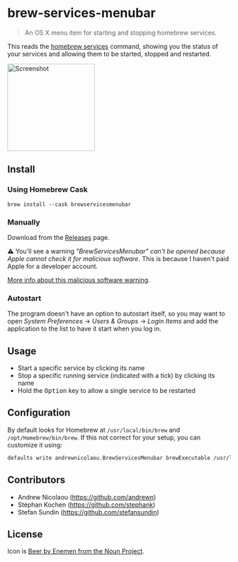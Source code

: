 # brew-services-menubar

> An OS X menu item for starting and stopping homebrew services.

This reads the [homebrew services](https://github.com/Homebrew/homebrew-services) command, showing you the status of your services and allowing them to be started, stopped and restarted.

<img src="docs/screenshot.png" alt="Screenshot" width="197">

## Install

### Using Homebrew Cask

```
brew install --cask brewservicesmenubar
```

### Manually

Download from the [Releases](https://github.com/andrewn/brew-services-menubar/releases) page.

⚠️ You'll see a warning <cite>"BrewServicesMenubar" can't be opened because Apple cannot check it for malicious software</cite>. This is because I haven't paid Apple for a developer account.

[More info about this malicious software warning](https://support.apple.com/en-gb/guide/mac-help/mchleab3a043/mac).

### Autostart

The program doesn't have an option to autostart itself, so you may want to open _System Preferences_ -> _Users & Groups_ -> _Login Items_ and add the application to the list to have it start when you log in.

## Usage

- Start a specific service by clicking its name
- Stop a specific running service (indicated with a tick) by clicking its name
- Hold the <kbd>Option</kbd> key to allow a single service to be restarted

## Configuration

By default looks for Homebrew at `/usr/local/bin/brew` and `/opt/Homebrew/bin/brew`.
If this not correct for your setup, you can customize it using:

```sh
defaults write andrewnicolaou.BrewServicesMenubar brewExecutable /usr/local/bin/brew
```

## Contributors

- Andrew Nicolaou (https://github.com/andrewn)
- Stéphan Kochen (https://github.com/stephank)
- Stefan Sundin (https://github.com/stefansundin)

## License

Icon is [Beer by Enemen from the Noun Project](https://thenounproject.com/search/?q=beer&i=783212).
